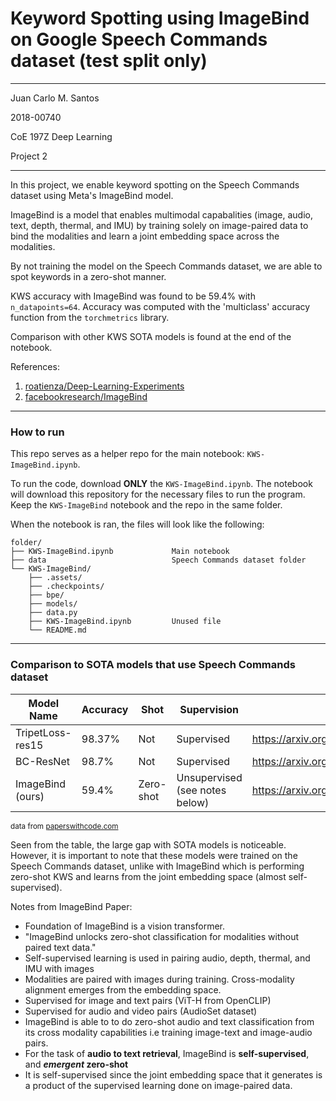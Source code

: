 # Keyword Spotting using ImageBind on Google Speech Commands dataset (test split only)
---
Juan Carlo M. Santos

2018-00740

CoE 197Z Deep Learning

Project 2

---


In this project, we enable keyword spotting on the Speech Commands dataset using Meta's ImageBind model.

ImageBind is a model that enables multimodal capabalities (image, audio, text, depth, thermal, and IMU) by training solely on image-paired data to bind the modalities and learn a joint embedding space across the modalities. 

By not training the model on the Speech Commands dataset, we are able to spot keywords in a zero-shot manner.

KWS accuracy with ImageBind was found to be 59.4% with `n_datapoints=64`. Accuracy was computed with the 'multiclass' accuracy function from the `torchmetrics` library. 

Comparison with other KWS SOTA models is found at the end of the notebook.

References:
1. [roatienza/Deep-Learning-Experiments](https://github.com/roatienza/Deep-Learning-Experiments)
2. [facebookresearch/ImageBind](https://github.com/facebookresearch/ImageBind)

---
### How to run

This repo serves as a helper repo for the main notebook: `KWS-ImageBind.ipynb`.

To run the code, download **ONLY** the `KWS-ImageBind.ipynb`. The notebook will download this repository for the necessary files to run the program. Keep the `KWS-ImageBind` notebook and the repo in the same folder.

When the notebook is ran, the files will look like the following:


    folder/
    ├── KWS-ImageBind.ipynb             Main notebook
    ├── data                            Speech Commands dataset folder
    └── KWS-ImageBind/
        ├── .assets/
        ├── .checkpoints/
        ├── bpe/
        ├── models/
        ├── data.py
        ├── KWS-ImageBind.ipynb         Unused file
        └── README.md

---
### Comparison to SOTA models that use Speech Commands dataset


| Model Name       | Accuracy | Shot      | Supervision | Link                                                   |
|------------------|----------|-----------|-------------|--------------------------------------------------------|
| TripetLoss-res15 | 98.37%   | Not       | Supervised  | https://arxiv.org/ftp/arxiv/papers/2101/2101.04792.pdf |
| BC-ResNet        | 98.7%    | Not       | Supervised  | https://arxiv.org/pdf/2106.04140v3.pdf                 |
| ImageBind (ours) | 59.4%      | Zero-shot | Unsupervised (see notes below)   | https://arxiv.org/pdf/2305.05665.pdf  |

<sub>data from [paperswithcode.com](https://paperswithcode.com/sota/keyword-spotting-on-google-speech-commands)</sub>


Seen from the table, the large gap with SOTA models is noticeable. However, it is important to note that these models were trained on the Speech Commands dataset, unlike with ImageBind which is performing zero-shot KWS and learns from the joint embedding space (almost self-supervised).


Notes from ImageBind Paper:
- Foundation of ImageBind is a vision transformer.
- "ImageBind unlocks zero-shot classification for modalities without paired text data."
- Self-supervised learning is used in pairing audio, depth, thermal, and IMU with images
- Modalities are paired with images during training. Cross-modality alignment emerges from the embedding space.
- Supervised for image and text pairs (ViT-H from OpenCLIP)
- Supervised for audio and video pairs (AudioSet dataset)
- ImageBind is able to to do zero-shot audio and text classification from its cross modality capabilities i.e training image-text and image-audio pairs.
- For the task of **audio to text retrieval**, ImageBind is **self-supervised**, and ***emergent* zero-shot**
- It is self-supervised since the joint embedding space that it generates is a product of the supervised learning done on image-paired data.
